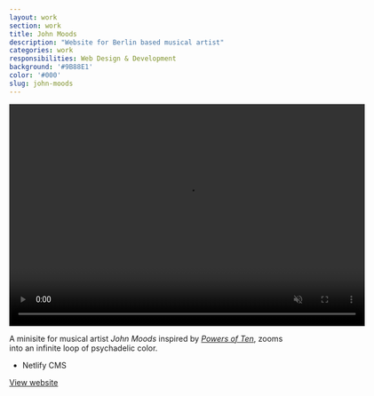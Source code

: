 ```yaml
---
layout: work
section: work
title: John Moods
description: "Website for Berlin based musical artist"
categories: work
responsibilities: Web Design & Development
background: '#9B88E1'
color: '#000'
slug: john-moods
---
```


<div>
  <video loop muted playsinline id="{{ page.slug }}" class="browser_img" title="{{ page.title }}"
    preload="auto" width="640" height="400" data-setup="{}">
    <source src="{{ site.root }}/work/videos/johnmoods.mp4#t=0.1" type='video/mp4'>
  </video>
</div>

<p>
  A minisite for musical artist <em>John Moods</em> inspired by <a href="https://www.youtube.com/watch?v=0fKBhvDjuy0" target="_blank"><em>Powers of Ten</em></a>, zooms into an infinite loop of psychadelic color.
</p>

<ul class="tags">
  <li>Netlify CMS</li>
</ul>

<a href="https://johnmoods.com/" class="button" rel="external">View website</a>
